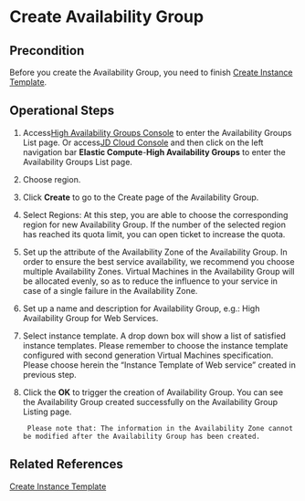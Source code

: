 # Create Availability Group

## Precondition

Before you create the Availability Group, you need to finish [Create Instance Template](../../Virtual-Machines/Operation-Guide/Instance-Template/Create-Instance-Template.md).

## Operational Steps

1. Access[High Availability Groups Console](https://cns-console.jdcloud.com/availabilitygroup/list) to enter the Availability Groups List page. Or access[JD Cloud Console](https://console.jdcloud.com) and then click on the left navigation bar **Elastic Compute**-**High Availability Groups** to enter the Availability Groups List page.
2. Choose region.
3. Click **Create** to go to the Create page of the Availability Group.
4. Select Regions: At this step, you are able to choose the corresponding region for new Availability Group. If the number of the selected region has reached its quota limit, you can open ticket to increase the quota.
5. Set up the attribute of the Availability Zone of the Availability Group. In order to ensure the best service availability, we recommend you choose multiple Availability Zones. Virtual Machines in the Availability Group will be allocated evenly, so as to reduce the influence to your service in case of a single failure in the Availability Zone.
6. Set up a name and description for Availability Group, e.g.: High Availability Group for Web Services.
7. Select instance template. A drop down box will show a list of satisfied instance templates. Please remember to choose the instance template configured with second generation Virtual Machines specification. Please choose herein the “Instance Template of Web service” created in previous step.
8. Click the **OK** to trigger the creation of Availability Group. You can see the Availability Group created successfully on the Availability Group Listing page.

		Please note that: The information in the Availability Zone cannot be modified after the Availability Group has been created.


## Related References

[Create Instance Template](../../Virtual-Machines/Operation-Guide/Instance-Template/Create-Instance-Template.md)
